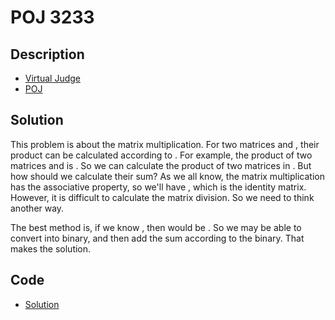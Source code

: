 # POJ 3233

## Description

- [Virtual Judge](https://vjudge.net/problem/POJ-3233)
- [POJ](http://poj.org/problem?id=3233)

## Solution

This problem is about the matrix multiplication. For two <data value="v{n}o{&times;}v{n}"></data> matrices <data value="v{A}"></data> and <data value="v{B}"></data>, their product <data value="v{P}"></data> can be calculated according to <data value="v{P}b{v{i}o{,}v{j}}o{=}o{&sum;}i{v{n}l{}v{c}o{=}c{1}}o{(}v{A}b{v{i}o{,}v{c}}o{}v{B}b{v{c}o{,}v{j}}o{)}"></data>. For example, the product of two matrices <data value="o{[}m{v{a}b{c{1}o{,}c{1}}l{}v{a}b{c{2}o{,}c{1}}}o{&nbsp;}m{v{a}b{c{1}o{,}c{2}}l{}v{a}b{c{2}o{,}c{2}}}o{]}"></data> and <data value="o{[}m{v{b}b{c{1}o{,}c{1}}l{}v{b}b{c{2}o{,}c{1}}}o{&nbsp;}m{v{b}b{c{1}o{,}c{2}}l{}v{b}b{c{2}o{,}c{2}}}o{]}"></data> is <data value="o{[}m{v{a}b{c{1}o{,}c{1}}o{}v{b}b{c{1}o{,}c{1}}o{+}v{a}b{c{1}o{,}c{2}}o{}v{b}b{c{2}o{,}c{1}}l{}v{a}b{c{2}o{,}c{1}}o{}v{b}b{c{1}o{,}c{1}}o{+}v{a}b{c{2}o{,}c{2}}o{}v{b}b{c{2}o{,}c{1}}}o{&nbsp;}m{v{a}b{c{1}o{,}c{1}}o{}v{b}b{c{1}o{,}c{2}}o{+}v{a}b{c{1}o{,}c{2}}o{}v{b}b{c{2}o{,}c{2}}l{}v{a}b{c{2}o{,}c{1}}o{}v{b}b{c{1}o{,}c{2}}o{+}v{a}b{c{2}o{,}c{2}}o{}v{b}b{c{2}o{,}c{2}}}o{]}"></data>. So we can calculate the product of two matrices in <data value="o{O}o{(}v{n}p{3}o{)}"></data>. But how should we calculate their sum? As we all know, the matrix multiplication has the associative property, so we'll have <data value="v{S}o{=}o{&sum;}i{v{k}l{}v{i}o{=}c{1}}v{A}p{v{i}}o{=}f{v{A}p{v{i}o{+}c{1}}o{-}v{I}l{}v{A}o{-}v{I}}o{-}v{I}"></data>, which <data value="v{I}"></data> is the identity matrix. However, it is difficult to calculate the matrix division. So we need to think another way.

The best method is, if we know <data value="o{&sum;}i{c{2}p{v{t}}l{}v{i}o{=}c{1}}v{A}p{v{i}}"></data>, then <data value="o{&sum;}i{c{2}p{v{t}o{+}c{1}}l{}v{i}o{=}c{1}}v{A}p{v{i}}"></data> would be <data value="o{&sum;}i{c{2}p{v{t}}l{}v{i}o{=}c{1}}v{A}p{v{i}}o{+}v{A}p{c{2}p{v{t}}}o{}o{&sum;}i{c{2}p{v{t}}l{}v{i}o{=}c{1}}v{A}p{v{i}}"></data>. So we may be able to convert <data value="v{k}"></data> into binary, and then add the sum according to the binary. That makes the solution.

## Code

- [Solution](POJ.3233.0.cpp)
